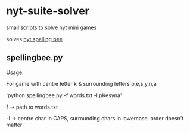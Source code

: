 # nyt-suite-solver
small scripts to solve nyt mini games

solves [nyt spelling bee](https://www.nytimes.com/puzzles/spelling-bee)
## spellingbee.py

Usage:

For game with centre letter k & surrounding letters p,e,s,y,n,a

'python spellingbee.py -f words.txt -l pKesyna'


f -> path to words.txt

-l -> centre char in CAPS, surrounding chars in lowercase. order doesn't matter